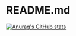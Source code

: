 # README.md
[![Anurag's GitHub stats](https://github-readme-stats.vercel.app/api?username=byronbytes)](https://github.com/anuraghazra/github-readme-stats)
